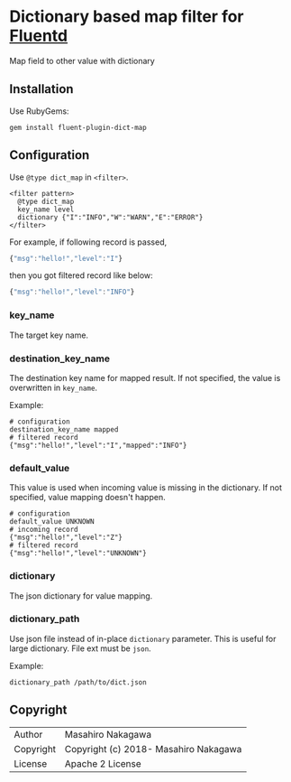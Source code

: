 # Dictionary based map filter for [Fluentd](http://fluentd.org)

Map field to other value with dictionary

## Installation

Use RubyGems:

    gem install fluent-plugin-dict-map

## Configuration

Use `@type dict_map` in `<filter>`.

    <filter pattern>
      @type dict_map
      key_name level
      dictionary {"I":"INFO","W":"WARN","E":"ERROR"}
    </filter>

For example, if following record is passed,

```js
{"msg":"hello!","level":"I"}
```

then you got filtered record like below:

```js
{"msg":"hello!","level":"INFO"}
```

### key_name

The target key name.

### destination_key_name

The destination key name for mapped result. If not specified, the value is overwritten in `key_name`.

Example:

    # configuration
    destination_key_name mapped
    # filtered record
    {"msg":"hello!","level":"I","mapped":"INFO"}

### default_value

This value is used when incoming value is missing in the dictionary. If not specified, value mapping doesn't happen.

    # configuration
    default_value UNKNOWN
    # incoming record
    {"msg":"hello!","level":"Z"}
    # filtered record
    {"msg":"hello!","level":"UNKNOWN"}

### dictionary

The json dictionary for value mapping.

### dictionary_path

Use json file instead of in-place `dictionary` parameter. This is useful for large dictionary. File ext must be `json`.

Example:

    dictionary_path /path/to/dict.json

## Copyright

<table>
  <tr>
    <td>Author</td><td>Masahiro Nakagawa <repeatedly@gmail.com></td>
  </tr>
  <tr>
    <td>Copyright</td><td>Copyright (c) 2018- Masahiro Nakagawa</td>
  </tr>
  <tr>
    <td>License</td><td>Apache 2 License</td>
  </tr>
</table>
